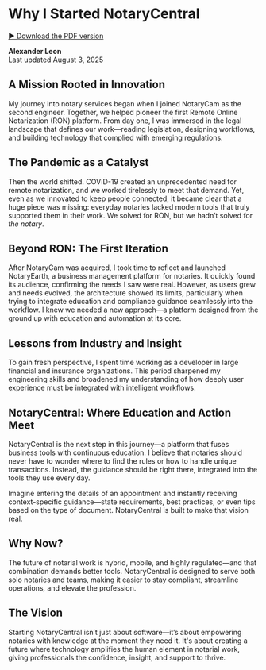 # Why I Started NotaryCentral

[▶︎ Download the PDF version](/blog-pdf/about.pdf)

**Alexander Leon**  
Last updated August 3, 2025

## A Mission Rooted in Innovation

My journey into notary services began when I joined NotaryCam as the second engineer. Together, we helped pioneer the first Remote Online Notarization (RON) platform. From day one, I was immersed in the legal landscape that defines our work—reading legislation, designing workflows, and building technology that complied with emerging regulations.

## The Pandemic as a Catalyst

Then the world shifted. COVID-19 created an unprecedented need for remote notarization, and we worked tirelessly to meet that demand. Yet, even as we innovated to keep people connected, it became clear that a huge piece was missing: everyday notaries lacked modern tools that truly supported them in their work. We solved for RON, but we hadn’t solved for *the notary*.

## Beyond RON: The First Iteration

After NotaryCam was acquired, I took time to reflect and launched NotaryEarth, a business management platform for notaries. It quickly found its audience, confirming the needs I saw were real. However, as users grew and needs evolved, the architecture showed its limits, particularly when trying to integrate education and compliance guidance seamlessly into the workflow. I knew we needed a new approach—a platform designed from the ground up with education and automation at its core.

## Lessons from Industry and Insight

To gain fresh perspective, I spent time working as a developer in large financial and insurance organizations. This period sharpened my engineering skills and broadened my understanding of how deeply user experience must be integrated with intelligent workflows.

## NotaryCentral: Where Education and Action Meet

NotaryCentral is the next step in this journey—a platform that fuses business tools with continuous education. I believe that notaries should never have to wonder where to find the rules or how to handle unique transactions. Instead, the guidance should be right there, integrated into the tools they use every day.

Imagine entering the details of an appointment and instantly receiving context-specific guidance—state requirements, best practices, or even tips based on the type of document. NotaryCentral is built to make that vision real.

## Why Now?

The future of notarial work is hybrid, mobile, and highly regulated—and that combination demands better tools. NotaryCentral is designed to serve both solo notaries and teams, making it easier to stay compliant, streamline operations, and elevate the profession.

## The Vision

Starting NotaryCentral isn’t just about software—it’s about empowering notaries with knowledge at the moment they need it. It's about creating a future where technology amplifies the human element in notarial work, giving professionals the confidence, insight, and support to thrive.

